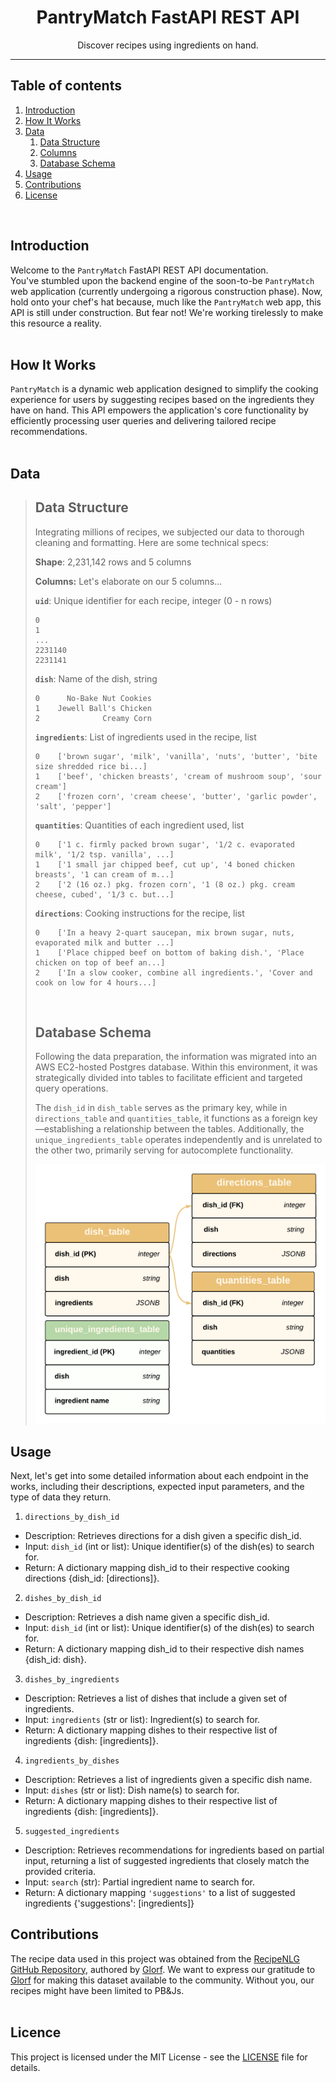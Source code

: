 <center>

# **PantryMatch FastAPI REST API**
Discover recipes using ingredients on hand.

</center>

______________________________________________________________________________

## **Table of contents**
1. [Introduction](#introduction)
2. [How It Works](#how-it-works)
3. [Data](#data)
    1. [Data Structure](#subparagraph1)
    2. [Columns](#subparagraph2)
    3. [Database Schema](#subparagraph3)
6. [Usage](#usage)
7. [Contributions](#contributions)
8. [License](#license)
<br/>

## **Introduction** <a name="introduction"></a>

Welcome to the `PantryMatch` FastAPI REST API documentation. <br/>
You've stumbled upon the backend engine of the soon-to-be `PantryMatch` web application (currently undergoing a rigorous construction phase). Now, hold onto your chef's hat because, much like the `PantryMatch` web app, this API is still under construction. But fear not! We're working tirelessly to make this resource a reality. 
<br/>
<br/>

## **How It Works** <a name="how-it-works"></a>

`PantryMatch` is a dynamic web application designed to simplify the cooking experience for users by suggesting recipes based on the ingredients they have on hand. This API empowers the application's core functionality by efficiently processing user queries and delivering tailored recipe recommendations.
<br/>
<br/>

## **Data** <a name="data"></a>

> ## **Data Structure** <a name="subparagraph1"></a>
> 
> Integrating millions of recipes, we subjected our data to thorough cleaning and formatting. Here are some technical specs:
> 
> **Shape**: 2,231,142 rows and 5 columns <br/>
> 
> **Columns:** <a name="subparagraph2"></a>
> Let's elaborate on our 5 columns... <br/>
> 
> **`uid`**: Unique identifier for each recipe, integer (0 - n rows) <br/>
> ```
> 0
> 1
> ...              
> 2231140
> 2231141 
> ```
> **`dish`**: Name of the dish, string <br/>
> ```>>> recipes.dish.head(3)
> 0      No-Bake Nut Cookies
> 1    Jewell Ball's Chicken
> 2              Creamy Corn
> ```
> 
> **`ingredients`**: List of ingredients used in the recipe, list <br/>
> ```>>> recipes.ingredients.head(3)
> 0    ['brown sugar', 'milk', 'vanilla', 'nuts', 'butter', 'bite size shredded rice bi...]
> 1    ['beef', 'chicken breasts', 'cream of mushroom soup', 'sour cream']
> 2    ['frozen corn', 'cream cheese', 'butter', 'garlic powder', 'salt', 'pepper']
> ```
> 
> **`quantities`**: Quantities of each ingredient used, list <br/>
> ```>>> recipes.quantities.head()
> 0    ['1 c. firmly packed brown sugar', '1/2 c. evaporated milk', '1/2 tsp. vanilla', ...]
> 1    ['1 small jar chipped beef, cut up', '4 boned chicken breasts', '1 can cream of m...]
> 2    ['2 (16 oz.) pkg. frozen corn', '1 (8 oz.) pkg. cream cheese, cubed', '1/3 c. but...]
> ```
> 
> **`directions`**: Cooking instructions for the recipe, list <br/>
> ```>>> recipes.directions.head(3)
> 0    ['In a heavy 2-quart saucepan, mix brown sugar, nuts, evaporated milk and butter ...]
> 1    ['Place chipped beef on bottom of baking dish.', 'Place chicken on top of beef an...]
> 2    ['In a slow cooker, combine all ingredients.', 'Cover and cook on low for 4 hours...]
> ```
> <br/> 
> 
> ## **Database Schema** <a name="subparagraph3"></a>
> 
> Following the data preparation, the information was migrated into an AWS EC2-hosted Postgres database. Within this environment, it was strategically divided into tables to facilitate efficient and targeted query operations.
>  <br/>
> 
> The `dish_id` in `dish_table` serves as the primary key, while in `directions_table` and `quantities_table`, it functions as a foreign key—establishing a relationship between the tables. Additionally, the `unique_ingredients_table` operates independently and is unrelated to the other two, primarily serving for autocomplete functionality.
> 
> ![database tables](images/db_tables.png "db_tables")
> 

## **Usage** <a name="usage"></a>

Next, let's get into some detailed information about each endpoint in the works, including their descriptions, expected input parameters, and the type of data they return.

1. `directions_by_dish_id`
* Description: Retrieves directions for a dish given a specific dish_id.
* Input: `dish_id` (int or list): Unique identifier(s) of the dish(es) to search for.
* Return: A dictionary mapping dish_id to their respective cooking directions {dish_id: [directions]}.

2. `dishes_by_dish_id`
* Description: Retrieves a dish name given a specific dish_id.
* Input: `dish_id` (int or list): Unique identifier(s) of the dish(es) to search for.
* Return: A dictionary mapping dish_id to their respective dish names {dish_id: dish}.

3. `dishes_by_ingredients`
* Description: Retrieves a list of dishes that include a given set of ingredients.
* Input: `ingredients` (str or list): Ingredient(s) to search for.
* Return: A dictionary mapping dishes to their respective list of ingredients {dish: [ingredients]}.

4. `ingredients_by_dishes`
* Description: Retrieves a list of ingredients given a specific dish name.
* Input: `dishes` (str or list): Dish name(s) to search for.
* Return: A dictionary mapping dishes to their respective list of ingredients {dish: [ingredients]}.

5. `suggested_ingredients`
* Description: Retrieves recommendations for ingredients based on partial input, returning a list of suggested ingredients that closely match the provided criteria.
* Input: `search` (str): Partial ingredient name to search for.
* Return: A dictionary mapping `'suggestions'` to a list of suggested ingredients {'suggestions': [ingredients]}

## **Contributions** <a name="contributions"></a>
The recipe data used in this project was obtained from the [RecipeNLG GitHub Repository](https://github.com/Glorf/recipenlg/tree/main), authored by [Glorf](https://github.com/Glorf). We want to express our gratitude to [Glorf](https://github.com/Glorf) for making this dataset available to the community. Without you, our recipes might have been limited to PB&Js. 
<br/>
<br/>

## **Licence** <a name="licence"></a>
This project is licensed under the MIT License - see the [LICENSE](LICENSE) file for details.
<br/>
<br/>

